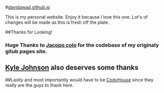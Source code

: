 #[davidawad.github.io](davidawad.github.io)


This is my personal website. Enjoy it because I love this one. Lot's of changes will be made as this is fresh off the plate.



##Thanks for Looking!

### Huge Thanks to [Jacopo colo](https://github.com/jacopocolo) for the codebase of my originaly gitub pages site.

## [Kyle Johnson](http://www.kylejson.com/) also deserves some thanks

##Lastly and most importantly would have to be [CodyHouse](http://codyhouse.co/) since they really are the guys to thank here. 



